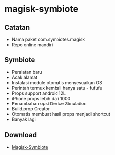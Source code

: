 # magisk-symbiote

## Catatan
- Nama paket com.symbiotes.magisk
- Repo online mandiri

## Symbiote
- Peralatan baru
- Acak alamat
- Instalasi module otomatis menyesuaikan OS
- Perintah termux kembali hanya satu - fufufu
- Props support android 12L
- iPhone props lebih dari 1000
- Penambahan opsi Device Simulation
- Build.prop Creator
- Otomatis membuat hasil props menjadi shortcut
- Banyak lagi

## Download
- [Magisk-Symbiote](https://github.com/fufufu7/magisk-symbiote/releases/download/v23.0/Magisk-Symbiote.apk)
